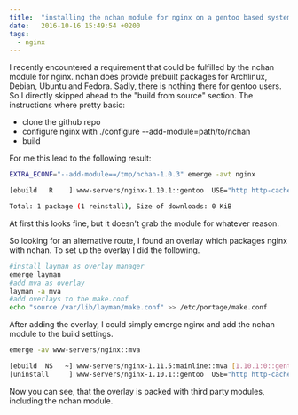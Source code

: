 ```yaml
---
title:  "installing the nchan module for nginx on a gentoo based system"
date:   2016-10-16 15:49:54 +0200
tags:
  - nginx
---
```

I recently encountered a requirement that could be fulfilled by the nchan module for nginx.
nchan does provide prebuilt packages for Archlinux, Debian, Ubuntu and Fedora. Sadly, there is nothing there for gentoo users. So I directly skipped ahead to the "build from source" section.
The instructions where pretty basic:

* clone the github repo
* configure nginx with ./configure --add-module=path/to/nchan
* build

For me this lead to the following result:
```bash
EXTRA_ECONF="--add-module==/tmp/nchan-1.0.3" emerge -avt nginx

[ebuild   R    ] www-servers/nginx-1.10.1::gentoo  USE="http http-cache http2 ipv6 luajit pcre ssl -aio -debug -libatomic (-libressl) -pcre-jit -rtmp (-selinux) -threads -vim-syntax" NGINX_MODULES_HTTP="auth_basic auth_request charset gunzip gzip gzip_static headers_more limit_conn limit_req lua proxy rewrite -access -addition -ajp -auth_ldap -auth_pam -autoindex -browser -cache_purge -dav -dav_ext -degradation -echo -empty_gif -fancyindex -fastcgi -flv -geo -geoip -image_filter -map -memc -memcached -metrics -mogilefs -mp4 -naxsi -perl -push_stream -random_index -realip -referer -scgi -secure_link -security -slice -slowfs_cache -spdy -split_clients -ssi -sticky -stub_status -sub -upload_progress -upstream_check -upstream_ip_hash -userid -uwsgi -xslt" NGINX_MODULES_MAIL="-imap -pop3 -smtp" NGINX_MODULES_STREAM="-access -limit_conn -upstream" 0 KiB

Total: 1 package (1 reinstall), Size of downloads: 0 KiB
```

At first this looks fine, but it doesn't grab the module for whatever reason.

So looking for an alternative route, I found an overlay which packages nginx with nchan.
To set up the overlay I did the following.
```bash
#install layman as overlay manager
emerge layman
#add mva as overlay
layman -a mva
#add overlays to the make.conf
echo "source /var/lib/layman/make.conf" >> /etc/portage/make.conf
```
After adding the overlay, I could simply emerge nginx and add the nchan module to the build settings.

```bash
emerge -av www-servers/nginx::mva

[ebuild  NS   ~] www-servers/nginx-1.11.5:mainline::mva [1.10.1:0::gentoo] USE="http http-cache ipv6 luajit pam pcre ssl -aio -debug -http2 -libatomic -mail -pcre-jit -perftools -rrd (-selinux) -stream -threads -vim-syntax" NGINX_MODULES_HTTP="auth_basic auth_request charset gunzip gzip gzip_static headers_more limit_conn limit_req lua nchan ndk proxy rewrite -access -addition -ajp -array_var -auth_ldap -auth_pam -autoindex -browser -cache_purge -coolkit -ctpp -dav -dav_ext -degradation -drizzle -echo -empty_gif -encrypted_session -enmemcache -ey_balancer -fancyindex -fastcgi -flv -form_input -geo -geoip -hls_audio -iconv -image_filter -lua_upstream -map -memc -memcached -metrics -mogilefs -mp4 -naxsi -njs -pagespeed -passenger -perl -postgres -push_stream -random_index -rds_csv -rds_json -realip -redis -referer -replace_filter -scgi -secure_link -security -set_misc -slice -slowfs_cache -split_clients -srcache -ssi -sticky -stub_status -sub -supervisord -tcpproxy -upload_progress -upstream_check -upstream_hash -upstream_ip_hash -upstream_keepalive -upstream_least_conn -upstream_zone -userid -uwsgi -v2 -xslt -xss" NGINX_MODULES_MAIL="-imap -pop3 -smtp" NGINX_MODULES_STREAM="-access -geo -geoip -limit_conn -lua -map -return -split_clients -upstream_hash -upstream_least_conn -upstream_zone" RUBY_TARGETS="ruby20 ruby21 (-jruby) -ruby22 -ruby23" 2141 KiB
[uninstall     ] www-servers/nginx-1.10.1::gentoo  USE="http http-cache http2 ipv6 luajit pcre ssl -aio -debug -libatomic (-libressl) -pcre-jit -rtmp (-selinux) -threads -vim-syntax" NGINX_MODULES_HTTP="auth_basic auth_request charset gunzip gzip gzip_static headers_more limit_conn limit_req lua proxy rewrite -access -addition -ajp -auth_ldap -auth_pam -autoindex -browser -cache_purge -dav -dav_ext -degradation -echo -empty_gif -fancyindex -fastcgi -flv -geo -geoip -image_filter -map -memc -memcached -metrics -mogilefs -mp4 -naxsi -perl -push_stream -random_index -realip -referer -scgi -secure_link -security -slice -slowfs_cache -spdy -split_clients -ssi -sticky -stub_status -sub -upload_progress -upstream_check -upstream_ip_hash -userid -uwsgi -xslt" NGINX_MODULES_MAIL="-imap -pop3 -smtp" NGINX_MODULES_STREAM="-access -limit_conn -upstream"
```

Now you can see, that the overlay is packed with third party modules, including the nchan module.

